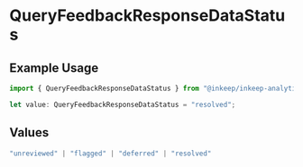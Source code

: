 # QueryFeedbackResponseDataStatus

## Example Usage

```typescript
import { QueryFeedbackResponseDataStatus } from "@inkeep/inkeep-analytics/models/components";

let value: QueryFeedbackResponseDataStatus = "resolved";
```

## Values

```typescript
"unreviewed" | "flagged" | "deferred" | "resolved"
```